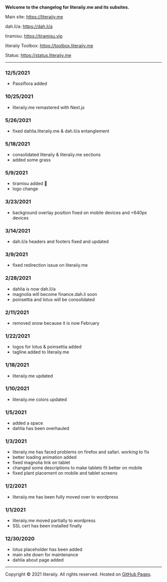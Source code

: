 

**Welcome to the changelog for literaiiy.me and its subsites.**

Main site: <https://literaiiy.me>

dah.li/a: <https://dah.li/a>

tiramisu: <https://tiramisu.vip>

literaiiy Toolbox: <https://toolbox.literaiiy.me>

Status: <https://status.literaiiy.me>

----------
### 12/5/2021
- Passiflora added

### 10/25/2021
- literaiiy.me remastered with Next.js

### 5/26/2021
- fixed dahlia.literaiiy.me & dah.li/a entanglement

### 5/18/2021
- consolidated literaiiy & literaiiy.me sections
- added some grass

### 5/9/2021
- tiramisu added 🥰
- logo change

### 3/23/2021
- background overlay position fixed on mobile devices and <640px devices

### 3/14/2021
- dah.li/a headers and footers fixed and updated

### 3/9/2021
- fixed redirection issue on literaiiy.me

### 2/28/2021
- dahlia is now dah.li/a
- magnolia will become finance.dah.li soon
- poinsettia and lotus will be consolidated

### 2/11/2021
- removed snow because it is now February

### 1/22/2021
- logos for lotus & poinsettia added
- tagline added to literaiiy.me

### 1/18/2021
- literaiiy.me updated

### 1/10/2021

- literaiiy.me colors updated

### 1/5/2021

- added a space
- dahlia has been overhauled

### 1/3/2021
- literaiiy.me has faced problems on firefox and safari. working to fix
- better loading animation added
- fixed magnolia link on tablet
- changed some descriptions to make tablets fit better on mobile
- fixed plant placement on mobile and tablet screens

### 1/2/2021

- literaiiy.me has been fully moved over to wordpress

### 1/1/2021

- literaiiy.me moved partially to wordpress
- SSL cert has been installed finally

### 12/30/2020
- lotus placeholder has been added
- main site down for maintenance
- dahlia about page added

----------
Copyright © 2021 literaiiy. All rights reserved. Hosted on [GitHub Pages](https://pages.github.com/).
